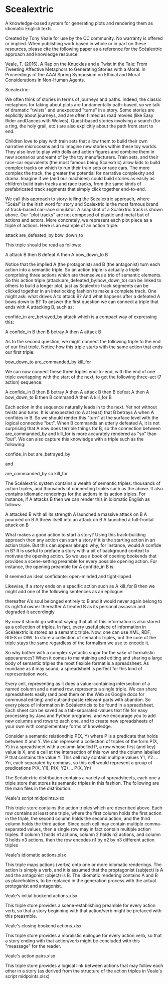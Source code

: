 # Scealextric
A knowledge-based system for generating plots and rendering them as idiomatic English texts

Created by Tony Veale for use by the CC community. No warranty is offered or implied. When publishing work based in whole or in part on these resources, please cite the following paper as a reference for the Scéalextric approach and knowledge resource:

Veale, T. (2016). A Rap on the Knuckles and a Twist in the Tale: From Tweeting Affective Metaphors to Generating Stories with a Moral. In Proceedings of the AAAI Spring Symposium on Ethical and Moral Considerations in Non-Human Agents. 

Scéalextric:

We often think of stories in terms of journeys and paths. Indeed, the classic metaphors for taking about plots are fundamentally path-based, so we talk of dramatic "twists" and unexpected "turns" in a story. Some stories are explicitly about journeys, and are often filmed as road movies (like Easy Rider andDances with Wolves). Quest-based stories involving a search (for a ring, the holy grail, etc.) are also explicitly about the path from start to end.

Children love to play with train sets that allow them to build their own narrative microcosms and to imagine new stories within these toy worlds. They also love to play with dolls and action figures and combine them in new scenarios undreamt of by the toy manufacturers. Train sets, and their race-car equivalents (the most famous being Scalextric) allow kids to build complex tracks on which to run their train sets or race cars. The more complex the track, the greater the potential for narrative complexity and drama. Imagine if we (and our machines) could build stories as easily as children build train tracks and race tracks, from the same kinds of prefabricated track segments that simply click together end-to-end.

We call this approach to story-telling the Scéalextric approach, where "Scéal" is the Irish word for story and Scalextric is the most famous brand of track-based car-race simulator. A snapshot of a Scalextric track is shown above. Our "plot tracks" are not composed of plastic and metal but of actions and actors. More concretely, we represent each plot piece as a triple of actions. Here is an example of an action triple:

attack   are_defeated_by   bow_down_to

This triple should be read as follows:

A attack B   then   B defeat A    then   A bow_down_to B

Notice that the implied A (the protagonist) and B (the antagonist) turn each action into a semantic triple. So an action triple is actually a triple comprising three actions which are themselves a trio of semantic elements.
So this action triple (attack:are_defeated_by:bow_down_to) can be linked to others to build a longer plot, just as Scalextric track segments can be clicked together in an interlocking fashion to make a complete track. One might ask: what drives A to attack B? And what happens after a defeated A bows down to B?
To answer the first question we can connect a triple that ends with A attacking B, such as:

confide_in    are_betrayed_by    attack
which is a compact way of expressing this:

A confide_in B   then   B betray A   then   A attack B

As to the second question, we might connect the following triple to the end of our first triple. Notice how this triple starts with the same action that ends our first triple:

bow_down_to   are_commanded_by   kill_for

We can now connect these three triples end-to-end, with the end of one triple overlapping with the start of the next, to get the following three-act (7 action) sequence:

A confide_in B  then  B betray A  then  A attack B then  B defeat A  then  A bow_down_to B  then  B command A  then  A kill_for B

Each action in the sequence naturally leads in to the next. Yet not without twists and turns. It is unexpected (to A at least) that B betrays A when A confides in B. So we should render this "turn" at the surface level with the logical connective "but". When B commands an utterly defeated A, it is not surprising that A now does terrible things for B, so the connection between are_commanded_by and kill_for is more accurately rendered as "so" than "but". We can also capture this knowledge with a triple such as the following:

confide_in  but  are_betrayed_by

and

are_commanded_by  so   kill_for

The Scéalextric system contains a wealth of semantic triples: thousands of action triples, and thousands of connecting triples such as the above. It also contains idiomatic renderings for the actions in its action triples. For instance, if A attacks B then we can render this in idiomatic English as follows:

A attacked B with all its strength
A launched a massive attack on B
A pounced on B
A threw itself into an attack on B
A launched a full-frontal attack on B

What makes a good action to start a story? Using this track-building approach then any action can start a story if it is the starting action in an action triple. But this can appear abrupt: why, for instance, would A confide in B? It is useful to preface a story with a bit of background context to motivate the opening action. So we use a book of opening bookends that provides a scene-setting preamble for every possible opening action. For instance, the opening preamble for A confide_in B is:

B seemed an ideal confidante: open-minded and tight-lipped

Likewise, if a story ends on a specific action such as A kill_for B then we might add one of the following sentences as an epilogue:

thereafter A's soul belonged entirely to B and it would never again belong to its rightful owner
thereafter A treated B as its personal assassin and degraded it accordingly

By now it should go without saying that all of this information is also stored as a collection of triples. 
In fact, every useful piece of information in Scéalextric is stored as a semantic triple. 
Now, one can use XML, RDF, RDFS or OWL to store a collection of semantic triples, but the core of the triple stays the same regardless of the formalism we use to encode it. 

So why bother with a complex syntactic sugar for the sake of formalistic appearances? When it comes to maintaining and editing and sharing a large body of semantic triples the most flexible format is a spreadsheet. 
As mundane as it may sound, a spreadsheet is perfect for this kind of representation work. 

Every cell, representing as it does a value-containing intersection of a named column and a named row, represents a single triple. We can share spreadsheets easily (and post them on the Web as Google docs for communal editing) and cut-and-paste relevant parts with abandon. 
So every piece of information in Scéalextricis to be found in a spreadsheet. Each sheet can be saved as a tab-separated-values text file for easy processing by Java and Python programs, and we encourage you to add new columns and rows to each one, and to create new spreadsheets of your own with complementary forms of knowledge.

Consider a semantic relationdhip P(X, Y) where P is a predicate that holds between X and Y.  We can represent a collection of triples of the form P(X, Y) in a spreadsheet with a column labelled P, a row whose first (and key) value is X, and a cell at the intersection of this row and the column labelled P that contains the value Y. This cell may contain multiple values Y1, Y2 ... Yn, each separated by commas, so this cell would represent a group of predications P(X, Y1), P(X, Y2) ... P(X, Yn)

The Scéalextric distribution contains a variety of spreadsheets, each one a triple store that stores its semantic triples in this fashion. The following are the main files in the distribution:

Veale's script midpoints.xlsx

This triple store contains the action triples which are described above. Each row contains at least one triple, where the first column holds the first action in the triple, the second column holds the second action, and the third column holds the third action. Since each cell may contain multiple comma-separated values, then a single row may in fact contain multiple action triples. If column 1 holds n1 actions, column 2 holds n2 actions, and column 3 holds n3 actions, then the row encodes n1 by n2 by n3 different action triples

Veale's idiomatic actions.xlsx

This triple maps actions (verbs) onto one or more idiomatic renderings. The action is simply a verb, and it is assumed that the proptagonist (subject) is A and the antagonist (object) is B. The idiomatic rendering contains A and B as placeholders, to be replaced in the generation process with the actual protoganist and antagonist.

Veale's initial bookend actions.xlsx

This triple store provides a scene-establishing preamble for every action verb, so that a story beginning with that action/verb might be prefaced with this preasmble.

Veale's closing bookend actions.xlsx

This triple store provides a moralistic epilogue for every action verb, so that a story ending with that action/verb might be concluded with this "meassage" for the reader.

Veale's action pairs.xlsx

This triple store provides a logical link between actions that may follow each other in a story (as derived from the structure of the action triples in Veale's script midpoints.xlsx)

